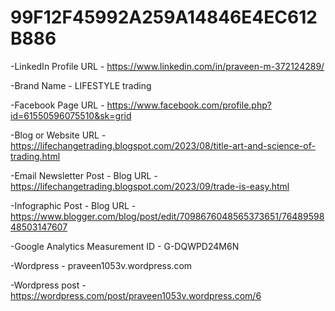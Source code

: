 # 99F12F45992A259A14846E4EC612B886
-LinkedIn Profile URL - https://www.linkedin.com/in/praveen-m-372124289/

-Brand Name - LIFESTYLE trading 

-Facebook Page URL - https://www.facebook.com/profile.php?id=61550596075510&sk=grid

-Blog or Website URL - https://lifechangetrading.blogspot.com/2023/08/title-art-and-science-of-trading.html

-Email Newsletter Post - Blog URL - https://lifechangetrading.blogspot.com/2023/09/trade-is-easy.html

-Infographic Post - Blog URL - https://www.blogger.com/blog/post/edit/7098676048565373651/7648959848503147607

-Google Analytics Measurement ID - G-DQWPD24M6N

-Wordpress - praveen1053v.wordpress.com

-Wordpress post - https://wordpress.com/post/praveen1053v.wordpress.com/6
